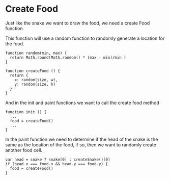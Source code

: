 # Create Food

Just like the snake we want to draw the food, we need a create Food function.

This function will use a random function to randomly generate a location for the food.

```
function random(min, max) {
  return Math.round(Math.random() * (max - min)/min )
}

function createFood () {
  return {
    x: random(size, w),
    y: random(size, h)
  }
}
```

And in the init and paint functions we want to call the create food method

```
function init () {
  ...
  food = createFood()
  ...
}
```

In the paint function we need to determine if the head of the snake is the same as the location of the food, if so, then we want to randomly create another food cell.

```
var head = snake ? snake[0] : createSnake()[0]
if (head.x === food.x && head.y === food.y) {
  food = createFood()
}
```
